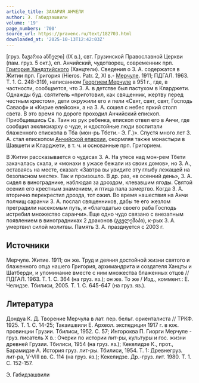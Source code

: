```yaml
---
article_title: ЗАХАРИЯ АНЧЕЛИ
author: Э. Габидзашвили
volume: '19'
page_numbers: '700'
source_url: https://pravenc.ru/text/182703.html
downloaded_at: '2025-10-13T12:42:03Z'
---
```


[груз. ზაჟარია ანჩელი] (IX в.), свт. Грузинской Православной Церкви (пам. груз. 5 окт.), еп. Анчийский, чудотворец, современник прп. [Григория Хандзтийского](<https://pravenc.ru/text/Григория Хандзтийского.html>) (Ханцтели). Сведения о З. А. содержатся в Житии прп. Григория (Hieros. Patr. 2, XI в.- [Мерчуле](https://pravenc.ru/text/Мерчуле.html). 1911; ПДГАЛ. 1963. Т. 1. С. 248-319), написанном [Георгием Мерчуле](<https://pravenc.ru/text/Георгий Мерчуле.html>) в 951 г., где, в частности, сообщается, что З. А. в детстве был пастухом в Кларджети. Однажды буд. святитель «приготовил, как священник, жертву перед честным крестом», дети окружили его и пели «Свят, свят, свят, Господь Саваоф» и «Кирие елейсон», а на З. А. сошел с небес яркий столп света. В это время по дороге проходил Анчийский епископ. Приобщившись Св. Таин из рук ребенка, епископ отвел его в Анчи, где сообщил экклисиарху о чуде, и «достойные люди воспитали блаженного епископа в Тба (мон-рь Тбети.- Э. Г.)». Спустя много лет З. А. стал епископом [Анчийской епархии](<https://pravenc.ru/text/Анчийской епархии.html>), окормляя также монастыри в Шавшети и Кларджети, в т. ч. и основанные прп. Григорием.

В Житии рассказывается о чудесах З. А. На утесе над мон-рем Тбети закачалась скала, и «монахи в ужасе бежали из своих домов», но З. А., оставаясь на месте, сказал: «Завтра вы увидите эту глыбу лежащей на безопасном месте». Так и произошло. В др. раз, «в осенний день», З. А. сидел в винограднике, наблюдая за дроздом, клевавшим ягоды. Святой осенил его крестным знамением, и птица пала замертво. Когда З. А. вторично перекрестил дрозда, тот ожил. Во время нашествия на Анчи полчищ саранчи З. А. послал священников, дабы те его жезлом преградили насекомым путь, и «благодатью своего раба Господь истребил множество саранчи». Еще одно чудо связано с внезапным появлением в виноградниках 2 драконов (გველეშაპი), к-рых З. А. умертвил силой молитвы. Память З. А. празднуется с 2003 г.

## Источники

Мерчуле. Житие. 1911; он же. Труд и деяния достойной жизни святого и блаженного отца нашего Григория, архимандрита и создателя Ханцты и Шатберди, и упоминание вместе с ним множества блаженных отцов // ПДГАЛ. 1963. Т. 1. С. 364 (на груз. яз.); он же. То же / Изд., коммент.: Е. Челидзе. Тбилиси, 2005. Т. 1. С. 645-647 (на груз. яз.).

## Литература

Дондуа К. Д. Творение Мерчула в лат. пер. бельг. ориенталиста // ТРКФ. 1925. Т. 1. С. 14-25; Такаишвили Е. Археол. экспедиция 1917 г. в юж. провинции Грузии. Тбилиси, 1952. С. 57; Ингороква П. Гиорги Мерчуле - груз. писатель X в.: Очерки по истории лит-ры, культуры и гос. жизни древней Грузии. Тбилиси, 1954 
(на груз. яз.); Кекелидзе К., прот., Барамидзе А. История груз. лит-ры. Тбилиси, 1954. Т. 1: Древнегруз. лит-ра, V-VIII вв. С. 114 (на груз. яз.); Кекелидзе. Др.-груз. лит. 1980. Т. 1. С. 152-157.

Э. Габидзашвили
